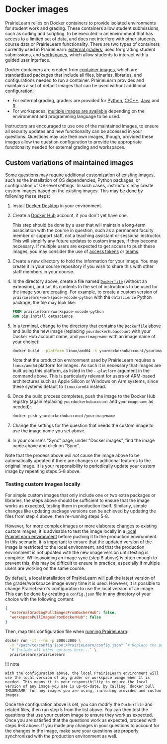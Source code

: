 # Docker images

PrairieLearn relies on Docker containers to provide isolated environments for student work and grading. These containers allow student submissions, such as coding and scripting, to be executed in an environment that has access to a limited set of data, and does not interfere with other students, course data or PrairieLearn functionality. There are two types of containers currently used in PrairieLearn: [external graders](./externalGrading.md), used for grading student submissions, and [workspaces](./workspaces/index.md), which allow students to interact with a guided user interface.

Docker containers are created from [container images](https://docs.docker.com/get-started/docker-concepts/the-basics/what-is-an-image/), which are standardized packages that include all files, binaries, libraries, and configurations needed to run a container. PrairieLearn provides and maintains a set of default images that can be used without additional configuration:

- For external grading, graders are provided for [Python](./python-grader/index.md), [C/C++](./c-grader/index.md), [Java](./java-grader/index.md) and [R](https://github.com/PrairieLearn/PrairieLearn/blob/master/graders/r/README.md).
- For workspaces, [multiple images are available](./workspaces/index.md#maintained-workspace-images) depending on the environment and programming language to be used.

Instructors are encouraged to use one of the maintained images, to ensure all security updates and new functionality can be accessed in your questions. Questions may use their own images, though, provided these images allow the question configuration to provide the appropriate functionality needed for external grading and workspaces.

## Custom variations of maintained images

Some questions may require additional customization of existing images, such as the installation of OS dependencies, Python packages, or configuration of OS-level settings. In such cases, instructors may create custom images based on the existing images. This may be done by following these steps:

1. Install [Docker Desktop](https://docs.docker.com/desktop/) in your environment.
2. Create a [Docker Hub](https://hub.docker.com/) account, if you don't yet have one.

   This step should be done by a user that will maintain a long-term association with the course in question, such as a permanent faculty member or support staff, not a teaching assistant or sessional instructor. This will simplify any future updates to custom images, if they become necessary. If multiple users are expected to get access to push these images, you may consider the use of [access tokens](https://docs.docker.com/security/access-tokens/) or [teams](https://docs.docker.com/admin/organization/manage-a-team/).

3. Create a new directory to hold the information for your image. You may create it in your course repository if you wish to share this with other staff members in your course.
4. In the directory above, create a file named [`Dockerfile`](https://docs.docker.com/reference/dockerfile/) (without an extension), and set its contents to the set of instructions to be used for the image you are creating. For example, to create a custom version of `prairielearn/workspace-vscode-python` with the `datascience` Python package, the file may look like:

   ```dockerfile
   FROM prairielearn/workspace-vscode-python
   RUN pip install datascience
   ```

5. In a terminal, change to the directory that contains the `Dockerfile` above and build the new image (replacing `yourdockerhubaccount` with your Docker Hub account name, and `yourimagename` with an image name of your choice):

   ```bash
   docker build --platform linux/amd64 -t yourdockerhubaccount/yourimagename .
   ```

   Note that the production environment used by PrairieLearn requires a `linux/amd64` platform for images. As such it is necessary that images are built using this platform, as listed in the `--platform` argument in the command above. This is particularly relevant for users of ARM-based architectures such as Apple Silicon or Windows on Arm systems, since these systems default to `linux/arm64` instead.

6. Once the build process completes, push the image to the Docker Hub registry (again replacing `yourdockerhubaccount` and `yourimagename` as needed):

   ```bash
   docker push yourdockerhubaccount/yourimagename
   ```

7. Change the settings for the question that needs the custom image to use the image name you set above.
8. In your course's "Sync" page, under "Docker images", find the image name above and click on "Sync".

Note that the process above _will not_ cause the image above to be automatically updated if there are changes or additional features to the original image. It is your responsibility to periodically update your custom image by repeating steps 5-8 above.

### Testing custom images locally

For simple custom images that only include one or two extra packages or libraries, the steps above should be sufficient to ensure that the image works as expected, testing them in production itself. Similarly, simple changes like updating package versions can be achieved by updating the files from step 4 above, then re-running steps 5-8.

However, for more complex images or more elaborate changes to existing custom images, it is advisable to test the image locally in a [local PrairieLearn environment](./installing.md#support-for-external-graders-and-workspaces) before pushing it to the production environment. In this scenario, it is important to ensure that the updated version of the image is restricted to the local environment, and that the production environment is not updated with the new image version until testing is complete. While avoiding an image sync (step 8 above) is often enough to prevent this, this may be difficult to ensure in practice, especially if multiple users are working on the same course.

By default, a local installation of PrairieLearn will pull the latest version of the grader/workspace image every time it is used. However, it is possible to change PrairieLearn's configuration to use the local version of an image. This can be done by creating a `config.json` file in any directory of your choice with the following content:

```json
{
  "externalGradingPullImagesFromDockerHub": false,
  "workspacePullImagesFromDockerHub": false
}
```

Then, map this configuration file when [running PrairieLearn](./installing.md#support-for-external-graders-and-workspaces):

```sh
docker run -it --rm -p 3000:3000 \
  -v "/path/to/config.json:/PrairieLearn/config.json" `# Replace the path with your config.json directory` \
  `# Include all other options here...` \
  prairielearn/prairielearn
```

!!! note

    With the configuration above, the local PrairieLearn environment will use the local version of any grader or workspace image when it is needed. This means it is your responsibility to ensure the local version of any image you use is up-to-date, by calling `docker pull IMAGENAME` for any images you are using, including provided and custom images.

Once the configuration above is set, you can modify the `Dockerfile` and related files, then run step 5 from the list above. You can then test the questions that use your custom image to ensure they work as expected. Once you are satisfied that the questions work as expected, proceed with steps 6-8 above. If you made any changes in your questions to account for the changes in the image, make sure your questions are properly synchronized with the production environment as well.
